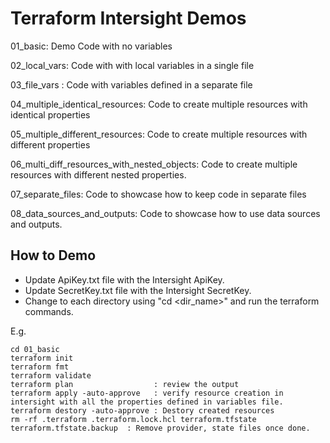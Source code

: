 # Terraform Intersight Demos

01_basic: Demo Code with no variables

02_local_vars: Code with with local variables in a single file

03_file_vars : Code with variables defined in a separate file

04_multiple_identical_resources: Code to create multiple resources with identical properties

05_multiple_different_resources: Code to create multiple resources with different properties

06_multi_diff_resources_with_nested_objects: Code to create multiple resources with different nested properties.

07_separate_files: Code to showcase how to keep code in separate files

08_data_sources_and_outputs: Code to showcase how to use data sources and outputs.


## How to Demo
- Update ApiKey.txt file with the Intersight ApiKey.
- Update SecretKey.txt file with the Intersight SecretKey.
- Change to each directory using "cd <dir_name>" and run the terraform commands. 

E.g.
```
cd 01_basic
terraform init
terraform fmt
terraform validate
terraform plan                  : review the output
terraform apply -auto-approve   : verify resource creation in intersight with all the properties defined in variables file.
terraform destory -auto-approve : Destory created resources 
rm -rf .terraform .terraform.lock.hcl terraform.tfstate terraform.tfstate.backup  : Remove provider, state files once done.
```
